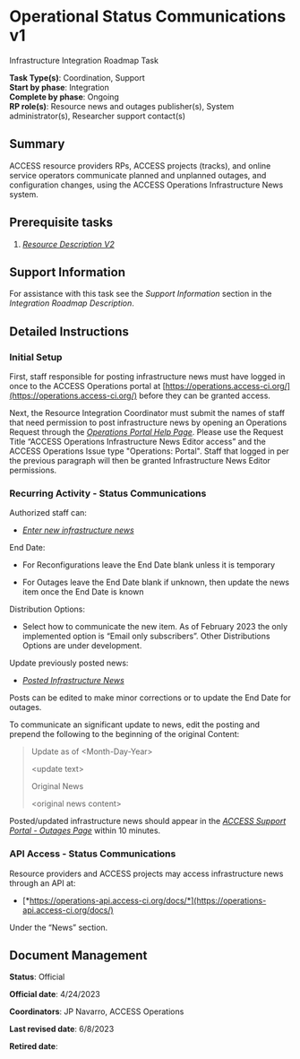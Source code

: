 # Operational Status Communications v1

Infrastructure Integration Roadmap Task

**Task Type(s)**: Coordination, Support  
**Start by phase**: Integration  
**Complete by phase**: Ongoing  
**RP role(s)**: Resource news and outages publisher(s), System administrator(s), Researcher support contact(s)

## Summary

ACCESS resource providers RPs, ACCESS projects (tracks), and online service operators communicate planned and unplanned outages, and configuration changes, using the ACCESS Operations Infrastructure News system.

## Prerequisite tasks

1.  [*Resource Description V2*](Infrastructure_Description_v2.md)

## Support Information

For assistance with this task see the *Support Information* section in the *Integration Roadmap Description*.

## Detailed Instructions

### Initial Setup

First, staff responsible for posting infrastructure news must have logged in once to the ACCESS Operations portal at [https://operations.access-ci.org/](https://operations.access-ci.org/) before they can be granted access.

Next, the Resource Integration Coordinator must submit the names of staff that need permission to post infrastructure news by opening an Operations Request through the [*Operations Portal Help Page*](https://operations.access-ci.org/help). Please use the Request Title “ACCESS Operations Infrastructure News Editor access” and the ACCESS Operations Issue type "Operations: Portal". Staff that logged in per the previous paragraph will then be granted Infrastructure News Editor permissions.

### Recurring Activity - Status Communications

Authorized staff can:

- [*Enter new infrastructure news*](https://operations.access-ci.org/infrastructure_news)

End Date:

- For Reconfigurations leave the End Date blank unless it is temporary

- For Outages leave the End Date blank if unknown, then update the news item once the End Date is known

Distribution Options:

- Select how to communicate the new item. As of February 2023 the only implemented option is “Email only subscribers”. Other Distributions Options are under development.

Update previously posted news:

- [*Posted Infrastructure News*](https://operations.access-ci.org/infrastructure_news)

Posts can be edited to make minor corrections or to update the End Date for outages.

To communicate an significant update to news, edit the posting and prepend the following to the beginning of the original Content:

> Update as of \<Month-Day-Year\>
>
> \<update text\>
>
> Original News
>
> \<original news content\>

Posted/updated infrastructure news should appear in the [*ACCESS Support Portal - Outages Page*](https://support.access-ci.org/outages) within 10 minutes.

### API Access - Status Communications

Resource providers and ACCESS projects may access infrastructure news through an API at:

- [*https://operations-api.access-ci.org/docs/*](https://operations-api.access-ci.org/docs/)

Under the “News” section.

## Document Management

**Status**: Official

**Official date**: 4/24/2023

**Coordinators**: JP Navarro, ACCESS Operations

**Last revised date**: 6/8/2023

**Retired date**:
